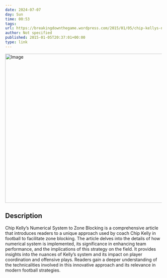 ```yaml
---
date: 2024-07-07
day: Sun
time: 00:53
tags:
url: https://breakingdownthegame.wordpress.com/2015/01/05/chip-kellys-numerical-system-to-zone-blocking/
author: Not specified
published: 2015-01-05T20:37:01+00:00
type: link
---
```


<img src="https://breakingdownthegame.wordpress.com/wp-content/uploads/2015/01/slide31.jpg" width="854" height="480" alt="Image" />

## Description
Chip Kelly’s Numerical System to Zone Blocking is a comprehensive article that introduces readers to a unique approach used by coach Chip Kelly in football to facilitate zone blocking. The article delves into the details of how numerical system is implemented, its significance in enhancing team performance, and the implications of this strategy on the field. It provides insights into the nuances of Kelly’s system and its impact on player coordination and offensive plays. Readers gain a deeper understanding of the technicalities involved in this innovative approach and its relevance in modern football strategies.